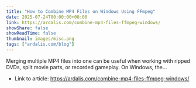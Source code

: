 ```yaml
---
title: "How to Combine MP4 Files on Windows Using FFmpeg"
date: 2025-07-24T00:00:00+00:00
link: https://ardalis.com/combine-mp4-files-ffmpeg-windows/
showShare: false
showReadTime: false
thumbnail: images/misc.png
tags: ["ardalis.com/blog"]
---
```

Merging multiple MP4 files into one can be useful when working with ripped DVDs, split movie parts, or recorded gameplay. On Windows, the…

- Link to article: https://ardalis.com/combine-mp4-files-ffmpeg-windows/